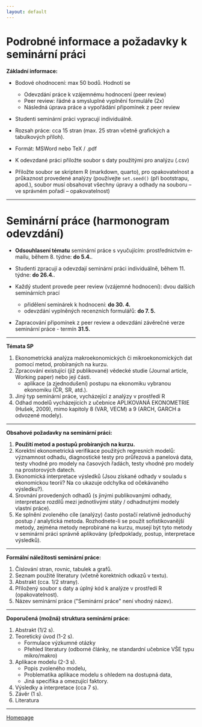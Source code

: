 ```yaml
---
layout: default
---
```



# Podrobné informace a požadavky k seminární práci 


**Základní  informace:**

*	Bodové ohodnocení: max 50 bodů. Hodnotí se  
      +	Odevzdání práce k vzájemnému hodnocení (peer review)  
      +	Peer review: řádné a smysluplné vyplnění  formuláře (2x)  
      + Následná úprava práce a vypořádání připomínek z peer review  

*	Studenti seminární práci vypracují individuálně.  
*	Rozsah práce:  cca 15 stran (max. 25 stran včetně grafických a tabulkových příloh).
* Formát:  MSWord nebo TeX / .pdf

*	K odevzdané práci přiložte soubor s daty použitými pro analýzu (.csv)
*	Přiložte soubor se skriptem R (markdown, quarto), pro opakovatelnost a průkaznost provedené analýzy 
(používejte `set.seed()` (při bootstrapu, apod.), soubor musí obsahovat všechny úpravy a odhady na souboru – ve správném pořadí  – opakovatelnost)

---  

# Seminární práce (harmonogram odevzdání)

* **Odsouhlasení tématu** seminární práce s vyučujícím: prostřednictvím e-mailu, během 8. týdne: **do 5.4.**.

* Studenti zpracují a odevzdají seminární práci individuálně, během 11. týdne: **do 26.4.**.  
 
* Každý student provede peer review (vzájemné hodnocení): dvou dalších seminárních prací
  - přidělení seminárek k hodnocení: **do 30. 4.**  
  - odevzdání vyplněných recenzních formulářů: **do 7. 5.**  

* Zapracování připomínek z peer review a odevzdání závěrečné verze seminární práce - termín **31.5.**  

---  

**Témata SP**

1. Ekonometrická analýza makroekonomických či mikroekonomických dat pomocí metod, probíraných na kurzu.  
2. Zpracování existující (již publikované) vědecké studie (Journal article, Working paper) nebo její části.  
   - aplikace (a zjednodušení) postupu na ekonomiku vybranou ekonomiku (ČR, SR, atd.).
3. Jiný typ seminární práce, vycházející z analýzy v prostředí R  
4. Odhad modelů vycházejících z učebnice APLIKOVANÁ EKONOMETRIE (Hušek, 2009), mimo kapitoly 8 (VAR, VECM) a 9 (ARCH, GARCH a odvozené modely). 

--- 

**Obsahové požadavky na seminární práci:**


1. **Použití metod a postupů probíraných na kurzu.**  
2. Korektní ekonometrická verifikace použitých regresních modelů: významnost odhadu, diagnostické testy pro průřezová a panelová data, testy vhodné pro modely na časových řadách, testy vhodné pro modely na prostorových datech.  
3. Ekonomická interpretace výsledků (Jsou získané odhady v souladu s ekonomickou teorií? Na co ukazuje odchylka od očekávaného výsledku?).  
4. Srovnání provedených odhadů (s jinými publikovanými odhady, interpretace rozdílů mezi jednotlivými státy / odhadnutými modely vlastní práce).   
5. Ke splnění zvoleného cíle (analýzy) často postačí relativně jednoduchý postup / analytická metoda. Rozhodnete-li se použít sofistikovanější metody, zejména metody neprobírané na kurzu, musejí být tyto metody v seminární práci správně aplikovány (předpoklady, postup, interpretace výsledků).  


---

**Formální náležitosti seminární práce:** 

1. Číslování stran, rovnic, tabulek a grafů.  
2. Seznam použité literatury (včetně korektních odkazů v textu).  
3. Abstrakt (cca. 1/2 strany).  
4. Přiložený soubor s daty a úplný kód k analýze v prostředí R (opakovatelnost).
5. Název seminární práce ("Seminární práce" není vhodný název).  

---

**Doporučená (možná) struktura seminární práce:**

1. Abstrakt (1/2 s).  
2. Teoretický úvod	(1-2 s).   
    - Formulace výzkumné otázky  
    - Přehled literatury (odborné články, ne standardní učebnice VŠE typu mikro/makro)  
3. Aplikace modelu (2-3 s).  
    - Popis zvoleného modelu,  
    - Problematika aplikace modelu s ohledem na dostupná data,  
    - Jiná specifika a omezující faktory.  
4. Výsledky a interpretace	(cca 7 s).   
5. Závěr	(1 s).  
6. Literatura 

--- 

[Homepage](https://formanektomas.github.io/4EK417/)
